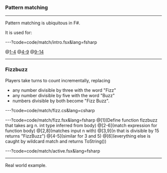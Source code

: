 ### Pattern matching

---

Pattern matching is ubiquitous in F#. 

It is used for:

---?code=code/match/intro.fsx&lang=fsharp

@[1-4]()
@[4-9]()
@[9-14]()


---

### Fizzbuzz

Players take turns to count incrementally, replacing

- any number divisible by three with the word "Fizz"
- any number divisible by five with the word "Buzz"
- numbers divisible by both become "Fizz Buzz".


---?code=code/match/fizz.cs&lang=csharp

---?code=code/match/fizz.fsx&lang=fsharp
@[1](Define function fizzbuzz that takes arg n. int type inferred from body)
@[2-6](match expression for function body)
@[2,8](matches input n with)
@[3,9](n that is divisible by 15 returns "FizzBuzz")
@[4-5](similar for 3 and 5)
@[6](everything else is caught by wildcard match and returns ToString())

---?code=code/match/active.fsx&lang=fsharp

---

Real world example.